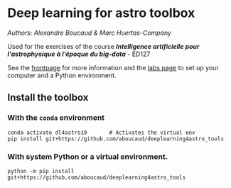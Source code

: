 # Deep learning for astro toolbox

_Authors: Alexandre Boucaud & Marc Huertas-Company_

Used for the exercises of the course ***Intelligence artificielle pour l'astrophysique à l'époque du big-data*** - ED127  

See the [frontpage](https://github.com/mhuertascompany/deeplearning4astronomy) for more information and the [labs page](https://github.com/aboucaud/deeplearning4astro_labs_2019) to set up your computer and a Python environment.


## Install the toolbox

### With the `conda` environment
  ```
  conda activate dl4astro19       # Activates the virtual env
  pip install git+https://github.com/aboucaud/deeplearning4astro_tools
  ```
  
### With system Python or a virtual environment.
  ```
  python -m pip install git+https://github.com/aboucaud/deeplearning4astro_tools
  ```

